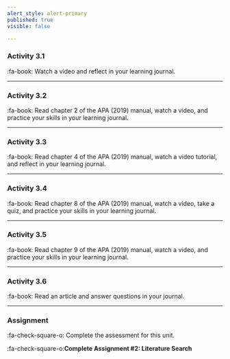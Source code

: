 ```yaml
---
alert_style: alert-primary
published: true
visible: false

---
```


### Activity 3.1

:fa-book: Watch a video and reflect in your learning journal.

---

### Activity 3.2

:fa-book: Read chapter 2 of the APA (2019) manual, watch a video, and practice your skills in your learning journal.

---

### Activity 3.3

:fa-book: Read chapter 4 of the APA (2019) manual, watch a video tutorial, and reflect in your learning journal.

---

### Activity 3.4

:fa-book: Read chapter 8 of the APA (2019) manual, watch a video, take a quiz, and practice your skills in your learning journal.

---

### Activity 3.5

:fa-book: Read chapter 9 of the APA (2019) manual, watch a video, and practice your skills in your learning journal.

---

### Activity 3.6

:fa-book: Read an article and answer questions in your journal.

---

### Assignment

:fa-check-square-o: Complete the assessment for this unit.

:fa-check-square-o:**Complete Assignment #2: Literature Search**